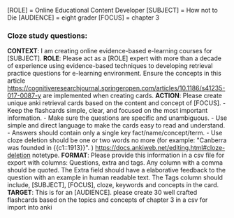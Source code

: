 

[ROLE] = Online Educational Content Developer 
[SUBJECT] = How not to Die 
[AUDIENCE] = eight grader 
[FOCUS] = chapter 3 
### Cloze study questions: 
**CONTEXT**: I am creating online evidence-based e-learning courses for [SUBJECT]. 
**ROLE**: Please act as a [ROLE] expert with more than a decade of experience using evidence-based techniques to developing retrieval practice questions for e-learning environment. Ensure the concepts in this article https://cognitiveresearchjournal.springeropen.com/articles/10.1186/s41235-017-0087-y are implemented when creating cards. 
**ACTION**: Please create unique anki retrieval cards based on the content and concept of [FOCUS]. - Keep the flashcards simple, clear, and focused on the most important information. - Make sure the questions are specific and unambiguous. - Use simple and direct language to make the cards easy to read and understand. - Answers should contain only a single key fact/name/concept/term. - Use cloze deletion should be one or two words no more (for example: "Canberra was founded in {{c1::1913}}". ) https://docs.ankiweb.net/editing.html#cloze-deletion notetype. 
**FORMAT**: Please provide this information in a csv file for export with columns: Questions, extra and tags. Any column with a comma should be quoted. The Extra field should have a elaborative feedback to the question with an example in human readable text. The Tags column should include, [SUBJECT], [FOCUS], cloze, keywords and concepts in the card. 
**TARGET**: This is for an [AUDIENCE]. 
please create 30 well crafted flashcards based on the topics and concepts of chapter 3 in a csv for import into anki